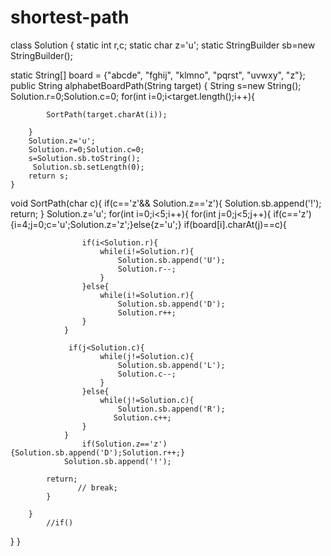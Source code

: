 # shortest-path
class Solution {
    static int r,c;
    static char z='u';
    static StringBuilder sb=new StringBuilder();
   
   static String[] board = {"abcde", "fghij", "klmno", "pqrst", "uvwxy", "z"};
    public String alphabetBoardPath(String target) {
        String s=new String();
         Solution.r=0;Solution.c=0;
        for(int i=0;i<target.length();i++){
            
            SortPath(target.charAt(i));
            
        }
        Solution.z='u';
        Solution.r=0;Solution.c=0;
        s=Solution.sb.toString();
         Solution.sb.setLength(0);
        return s;
    }

      
  void SortPath(char c){
      if(c=='z'&& Solution.z=='z'){
          Solution.sb.append('!');
          return;
      }
            Solution.z='u';
        for(int i=0;i<5;i++){
            for(int j=0;j<5;j++){
                if(c=='z'){i=4;j=0;c='u';Solution.z='z';}else{z='u';}
                if(board[i].charAt(j)==c){
                    
                    if(i<Solution.r){
                        while(i!=Solution.r){
                            Solution.sb.append('U');
                            Solution.r--;
                        }
                    }else{
                        while(i!=Solution.r){
                            Solution.sb.append('D');
                            Solution.r++;
                    }
                }
                    
                 if(j<Solution.c){
                        while(j!=Solution.c){
                            Solution.sb.append('L');
                            Solution.c--;
                        }
                    }else{
                        while(j!=Solution.c){
                            Solution.sb.append('R');
                           Solution.c++;
                    }
                }   
                    if(Solution.z=='z'){Solution.sb.append('D');Solution.r++;}
                Solution.sb.append('!');    
                  
            return;
                   // break;
            }
    
        }
            //if()
        
    
  }
}
